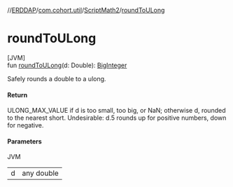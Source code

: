 //[ERDDAP](../../../index.md)/[com.cohort.util](../index.md)/[ScriptMath2](index.md)/[roundToULong](round-to-u-long.md)

# roundToULong

[JVM]\
fun [roundToULong](round-to-u-long.md)(d: Double): [BigInteger](https://docs.oracle.com/en/java/javase/17/docs/api/java.base/java/math/BigInteger.html)

Safely rounds a double to a ulong.

#### Return

ULONG_MAX_VALUE if d is too small, too big, or NaN; otherwise d, rounded to the nearest short. Undesirable: d.5 rounds up for positive numbers, down for negative.

#### Parameters

JVM

| | |
|---|---|
| d | any double |